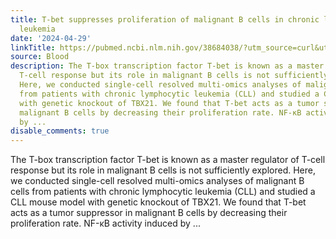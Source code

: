 ```yaml
---
title: T-bet suppresses proliferation of malignant B cells in chronic lymphocytic
  leukemia
date: '2024-04-29'
linkTitle: https://pubmed.ncbi.nlm.nih.gov/38684038/?utm_source=curl&utm_medium=rss&utm_campaign=journals&utm_content=7603509&fc=None&ff=20240430181459&v=2.18.0.post9+e462414
source: Blood
description: The T-box transcription factor T-bet is known as a master regulator of
  T-cell response but its role in malignant B cells is not sufficiently explored.
  Here, we conducted single-cell resolved multi-omics analyses of malignant B cells
  from patients with chronic lymphocytic leukemia (CLL) and studied a CLL mouse model
  with genetic knockout of TBX21. We found that T-bet acts as a tumor suppressor in
  malignant B cells by decreasing their proliferation rate. NF-κB activity induced
  by ...
disable_comments: true
---
```

The T-box transcription factor T-bet is known as a master regulator of T-cell response but its role in malignant B cells is not sufficiently explored. Here, we conducted single-cell resolved multi-omics analyses of malignant B cells from patients with chronic lymphocytic leukemia (CLL) and studied a CLL mouse model with genetic knockout of TBX21. We found that T-bet acts as a tumor suppressor in malignant B cells by decreasing their proliferation rate. NF-κB activity induced by ...